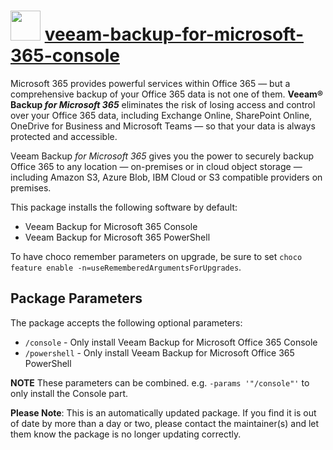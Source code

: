 # <img src="https://cdn.jsdelivr.net/gh/mkevenaar/chocolatey-packages@5f87ccdedd262837aaf45bcd766de6dc5291da78/icons/veeam-backup-for-microsoft-365-console.png" width="48" height="48"/> [veeam-backup-for-microsoft-365-console](https://community.chocolatey.org/packages/veeam-backup-for-microsoft-365-console)

Microsoft 365 provides powerful services within Office 365 — but a comprehensive backup of your Office 365 data is not one of them. **Veeam® Backup _for Microsoft 365_** eliminates the risk of losing access and control over your Office 365 data, including Exchange Online, SharePoint Online, OneDrive for Business and Microsoft Teams — so that your data is always protected and accessible.

Veeam Backup _for Microsoft 365_ gives you the power to securely backup Office 365 to any location — on-premises or in cloud object storage — including Amazon S3, Azure Blob, IBM Cloud or S3 compatible providers on premises.

This package installs the following software by default:

* Veeam Backup for Microsoft 365 Console
* Veeam Backup for Microsoft 365 PowerShell

To have choco remember parameters on upgrade, be sure to set `choco feature enable -n=useRememberedArgumentsForUpgrades`.

## Package Parameters

The package accepts the following optional parameters:

* `/console` - Only install Veeam Backup for Microsoft Office 365 Console
* `/powershell` - Only install Veeam Backup for Microsoft Office 365 PowerShell

**NOTE** These parameters can be combined. e.g. `-params '"/console"'` to only install the Console part.

**Please Note**: This is an automatically updated package. If you find it is
out of date by more than a day or two, please contact the maintainer(s) and
let them know the package is no longer updating correctly.
